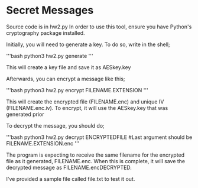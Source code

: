 # Secret Messages
Source code is in hw2.py
In order to use this tool, ensure you have Python's cryptography package installed.

Initially, you will need to generate a key. To do so, write in the shell;

'''bash
python3 hw2.py generate
'''

This will create a key file and save it as AESkey.key

Afterwards, you can encrypt a message like this;

'''bash
python3 hw2.py encrypt FILENAME.EXTENSION
'''

This will create the encrypted file (FILENAME.enc) and unique IV (FILENAME.enc.iv). To encrypt, it will use the AESkey.key that was generated prior

To decrypt the message, you should do;

'''bash
python3 hw2.py decrypt ENCRYPTEDFILE #Last argument should be FILENAME.EXTENSION.enc
'''

The program is expecting to receive the same filename for the encrypted file as it generated, FILENAME.enc. When this is complete, it will save the decrypted message as FILENAME.encDECRYPTED.

I've provided a sample file called file.txt to test it out.

